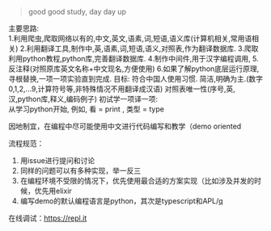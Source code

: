 > good good study, day day up

主要思路:   
  1.利用爬虫,爬取网络以有的,中文,英文,语素,词,短语,语义库(计算机相关,常用语相关)
  2.利用翻译工具,制作中,英,语素,词,短语,语义,对照表,作为翻译数据库.
  3.爬取利用python教程,python库,完善翻译数据库.
  4.制作中间件,用于汉字编程调用,
  5.反注释(对照原库英文名称+中文现名,方便使用)
  6.如果了解python底层运行原理,寻根替换,一项一项实验直到完成.
目标:
   符合中国人使用习惯.
   简洁,明确为主.(数字0,1,2,...9,计算符号等,非特殊情况不用翻译成汉语)
   对照表唯一性(序号,英,汉,python库,释义,编码例子)
初试学一项译一项:  
    从学习python开始, 例如,  看 = print , 类型 = type



因地制宜，在编程中尽可能使用中文进行代码编写和教学（demo oriented

流程规范：
1. 用issue进行提问和讨论
2. 同样的问题可以有多种实现，举一反三
3. 在编程环境不受限的情况下，优先使用最合适的方案实现（比如涉及并发的时候，优先用elixir
4. 编写demo的默认编程语言是python，其次是typescript和APL/[q](https://code.kx.com/q)

在线调试：https://repl.it
